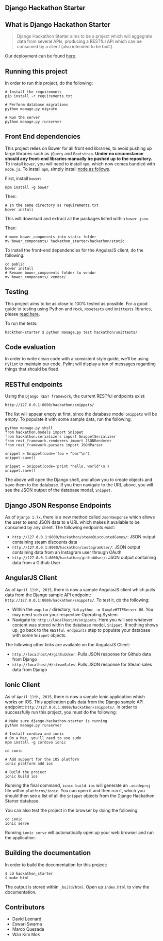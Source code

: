 Django Hackathon Starter
------------------------

## What is Django Hackathon Starter

> Django Hackathon Starter aims to be a project which will aggegrate data from several APIs, producing a RESTful API which can be consumed by a client (also intended to be built). 

Our deployment can be found [here](http://django-hackathon-starter.herokuapp.com/hackathon/).

## Running this project

In order to run this project, do the following:

    # Install the requirements
    pip install -r requirements.txt

    # Perform database migrations
    python manage.py migrate

    # Run the server
    python manage.py runserver

## Front End dependencies

This project relies on Bower for all front end libraries, to avoid pushing up large libraries such as `jQuery` and `Bootstrap`. **Under no circumstance should any front-end libraries manually be pushed up to the repository.** To install `bower`, you will need to install `npm`, which now comes bundled with `node.js`. To install `npm`, simply install [node as follows](https://github.com/joyent/node/wiki/installing-node.js-via-package-manager). 

First, install `bower`:

    npm install -g bower

Then:

    # In the same directory as requirements.txt
    bower install

This will download and extract all the packages listed within `bower.json`. 

Then:

    # move bower_components into static folder
    mv bower_components/ hackathon_starter/hackathon/static

To install the front-end dependencies for the AngularJS client, do the following:

    cd public
    bower install
    # Rename bower_components folder to vendor
    mv bower_components/ vendor/


## Testing

This project aims to be as close to 100% tested as possible. For a good guide to testing using Python and `Mock`, `Nosetests` and `Unittests` libraries, please [read here](http://docs.python-guide.org/en/latest/writing/tests/).

To run the tests:

    hackthon-starter $ python manage.py test hackathon/unittests/

## Code evaluation

In order to write clean code with a consistent style guide, we'll be using `Pylint` to maintain our code. Pylint will display a ton of messages regarding things that should be fixed. 


## RESTful endpoints

Using the `Django REST framework`, the current RESTful endpoints exist:

    http://127.0.0.1:8000/hackathon/snippets/

The list will appear empty at first, since the database model `Snippets` will be empty. To populate it with some sample data, run the following:

    python manage.py shell
    from hackathon.models import Snippet
    from hackathon.serializers import SnippetSerializer
    from rest_framework.renderers import JSONRenderer
    from rest_framework.parsers import JSONParser

    snippet = Snippet(code='foo = "bar"\n')
    snippet.save()

    snippet = Snippet(code='print "hello, world"\n')
    snippet.save()

The above will open the Django shell, and allow you to create objects and save them to the database. If you then navigate to the URL above, you will see the JSON output of the database model, `Snippet`. 

## Django JSON Response Endpoints

As of `Django 1.7x`, there is a new method called `JsonResponse` which allows the user to send JSON data to a URL which makes it available to be consumed by any client. The following endpoints exist:

* `http://127.0.0.1:8000/hackathon/steamDiscountedGames/`: JSON output containing steam discounts data
* `http://127.0.0.1:8000/hackathon/instagramUser/`: JSON output containing data from an Instagram user through OAuth
* `http://127.0.0.1:8000/hackathon/githubUser/`: JSON output containing data from a Github User

## AngularJS Client

As of `April 11th, 2015`, there is now a sample AngularJS client which pulls data from the Django sample API endpoint: `http://127.0.0.1:8000/hackathon/snippets/`. To test it, do the following:

* Within the `angular/` directory, run `python -m SimpleHTTPServer 80`. You may need `sudo` on your respective Operating System.
* Navigate to: `http://localhost/#/snippets`. Here you will see whatever content was stored within the database model, `Snippet`. If nothing shows up, go back to the `RESTful endpoints` step to populate your database with some `Snippet` objects. 

The following other links are available on the AngularJS Client:

* `http://localhost/#/githubUser`: Pulls JSON response for Github data from Django 
* `http://localhost/#/steamSales`: Pulls JSON response for Steam sales data from Django

## Ionic Client

As of `April 11th, 2015`, there is now a sample Ionic application which works on iOS. This application pulls data from the Django sample API endpoint: `http://127.0.0.1:8000/hackathon/snippets/`. In order to successfully run this project, you must do the following:

    # Make sure django-hackathon-starter is running
    python manage.py runserver

    # Install cordova and ionic
    # On a Mac, you'll need to use sudo
    npm install -g cordova ionic 

    cd ionic

    # Add support for the iOS platform
    ionic platform add ios

    # Build the project
    ionic build ios

Running the final command, `ionic build ios` will generate an `.xcodeproj` file within `platforms/ionic`. You can open it and then run it, which you should then see a list of all the `Snippet` objects from the Django Hackathon Starter database. 

You can also test the project in the browser by doing the following:

    cd ionic
    ionic serve 

Running `ionic serve` will automatically open up your web browser and run the application.


## Building the documentation

In order to build the documentation for this project:

    $ cd hackathon_starter
    $ make html

The output is stored within `_build/html`. Open up `index.html` to view the documentation.

## Contributors

* David Leonard
* Eswari Swarna
* Marco Quezada 
* Wan Kim Mok

